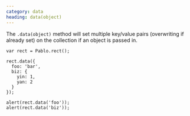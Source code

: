 ```yaml
--- 
category: data
heading: data(object)
---
```


The `.data(object)` method will set multiple key/value pairs (overwriting if already set) on the collection if an object is passed in.

    var rect = Pablo.rect();
    
    rect.data({
      foo: 'bar',
      biz: {
        yin: 1,
        yan: 2
      }
    });
    
    alert(rect.data('foo'));
    alert(rect.data('biz'));
